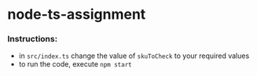 # node-ts-assignment

### Instructions:
- in ```src/index.ts``` change the value of ```skuToCheck``` to your required values
- to run the code, execute ```npm start```
